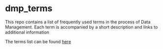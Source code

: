 # dmp_terms
This repo contains a list of frequently used terms in the process of Data Management. Each term is accompanied by a short description and links to additional information

The terms list can be found [here](https://github.com/uashogeschoolutrecht/dmp_terms/blob/master/dmp_terms.md) 
